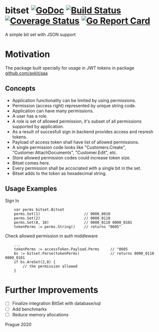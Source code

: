 # bitset [![GoDoc](https://godoc.org/github.com/axkit/bitset?status.svg)](https://godoc.org/github.com/axkit/bitset) [![Build Status](https://travis-ci.org/axkit/bitset.svg?branch=master)](https://travis-ci.org/axkit/bitset) [![Coverage Status](https://coveralls.io/repos/github/bitset/gonfig/badge.svg)](https://coveralls.io/github/axkit/bitset) [![Go Report Card](https://goreportcard.com/badge/github.com/axkit/bitset)](https://goreportcard.com/report/github.com/axkit/bitset)

A simple bit set with JSON support

# Motivation

The package built specially for usage in JWT tokens in package [github.com/axkit/aaa](https://github.com/axkit/aaa)

## Concepts

- Application functionality can be limited by using permissions.
- Permission (access right) represented by unique string code.
- Application can have many permissions.
- A user has a role.
- A role is set of allowed permission, it's subset of all permissions supported by application.
- As a result of succesfull sign in backend provides access and resresh tokens.
- Payload of access token shall have list of allowed permissions.
- A single permission code looks like "Customers.Create", "Customer.AttachDocuments", "Customer.Edit", etc.
- Store allowed permission codes could increase token size.
- Bitset comes here.
- Every permission shall be accociated with a single bit in the set.
- Bitset adds to the token as hexadecimal string.

## Usage Examples

Sign In

```
    var perms bitset.Bitset
    perms.Set(1)                    // 0000_0010
    perms.Set(2)                    // 0000_0110
    perms.Set(8, 10)                // 0000_0110 0000_0101
    tokenPerms := perms.String()    // returns "0605"
```

Check allowed permission in auth middleware

```
    ...
    tokenPerms := accessToken.Payload.Perms     // "0605
    bs := bitset.Parse(tokenPerms)              // returns 0000_0110 0000_0101
    if bs.AreSet(2,8) {
        // the permission allowed
    }
```

# Further Improvements

- [ ] Finalize integration BitSet with database/sql
- [ ] Add benchmarks
- [ ] Reduce memory allocations

Prague 2020
